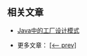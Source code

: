 ## 相关文章

+ [Java中的工厂设计模式](docs/Java中的工厂设计模式.md)

- 更多文章： [[<-- prev]](../design-patterns-creational-1/README.md)
